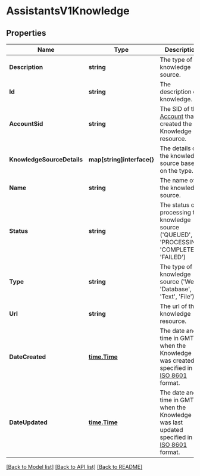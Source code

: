 # AssistantsV1Knowledge

## Properties

Name | Type | Description | Notes
------------ | ------------- | ------------- | -------------
**Description** | **string** | The type of knowledge source. |[optional] 
**Id** | **string** | The description of knowledge. |[optional] 
**AccountSid** | **string** | The SID of the [Account](https://www.twilio.com/docs/iam/api/account) that created the Knowledge resource. |[optional] 
**KnowledgeSourceDetails** | **map[string]interface{}** | The details of the knowledge source based on the type. |[optional] 
**Name** | **string** | The name of the knowledge source. |[optional] 
**Status** | **string** | The status of processing the knowledge source ('QUEUED', 'PROCESSING', 'COMPLETED', 'FAILED') |[optional] 
**Type** | **string** | The type of knowledge source ('Web', 'Database', 'Text', 'File') |[optional] 
**Url** | **string** | The url of the knowledge resource. |[optional] 
**DateCreated** | [**time.Time**](time.Time.md) | The date and time in GMT when the Knowledge was created specified in [ISO 8601](https://en.wikipedia.org/wiki/ISO_8601) format. |[optional] 
**DateUpdated** | [**time.Time**](time.Time.md) | The date and time in GMT when the Knowledge was last updated specified in [ISO 8601](https://en.wikipedia.org/wiki/ISO_8601) format. |[optional] 

[[Back to Model list]](../README.md#documentation-for-models) [[Back to API list]](../README.md#documentation-for-api-endpoints) [[Back to README]](../README.md)



